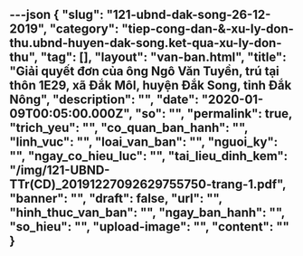 ---json
{
    "slug": "121-ubnd-dak-song-26-12-2019",
    "category": "tiep-cong-dan-&-xu-ly-don-thu.ubnd-huyen-dak-song.ket-qua-xu-ly-don-thu",
    "tag": [],
    "layout": "van-ban.html",
    "title": "Giải quyết đơn của ông Ngô Văn Tuyền, trú tại thôn 1E29, xã Đắk Môl, huyện Đắk Song, tỉnh Đắk Nông",
    "description": "",
    "date": "2020-01-09T00:05:00.000Z",
    "so": "",
    "permalink": true,
    "trich_yeu": "",
    "co_quan_ban_hanh": "",
    "linh_vuc": "",
    "loai_van_ban": "",
    "nguoi_ky": "",
    "ngay_co_hieu_luc": "",
    "tai_lieu_dinh_kem": "/img/121-UBND-TTr(CD)_20191227092629755750-trang-1.pdf",
    "banner": "",
    "draft": false,
    "url": "",
    "hinh_thuc_van_ban": "",
    "ngay_ban_hanh": "",
    "so_hieu": "",
    "upload-image": "",
    "__content__": ""
}
---
